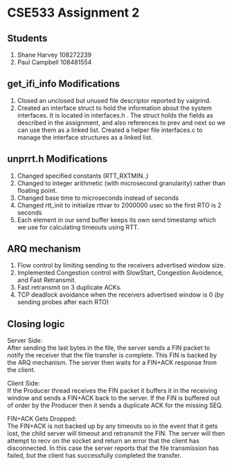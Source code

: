 # CSE533 Assignment 2

## Students 
1. Shane Harvey 108272239 
2. Paul Campbell 108481554 

##  get_ifi_info Modifications

1. Closed an unclosed but unused file descriptor reported by valgrind.
2. Created an interface struct to hold the information about the system interfaces. It is located in interfaces.h . The struct holds the fields as described in the assignment, and also references to prev and next so we can use them as a linked list. Created a helper file interfaces.c to manage the interface structures as a linked list. 

## unprrt.h Modifications
1. Changed specified constants (RTT_RXTMIN..)
2. Changed to integer arithmetic (with microsecond granularity) rather than floating point.
3. Changed base time to microseconds instead of seconds
3. Changed rtt_init to initialize rttvar to 2000000 usec so the first RTO is 2 seconds
4. Each element in our send buffer keeps its own send timestamp which we use for calculating timeouts using RTT. 

## ARQ mechanism 
1. Flow control by limiting sending to the receivers advertised window size.
2. Implemented Congestion control with SlowStart, Congestion Avoidence, and Fast Retransmit.
3. Fast retransmit on 3 duplicate ACKs.
4. TCP deadlock avoidance when the receivers advertised window is 0 (by sending probes after each RTO)

## Closing logic 

Server Side:  
After sending the last bytes in the file, the server sends a FIN packet to notify the receiver that the file  transfer is complete. This FIN is backed by the ARQ mechanism. The server then waits for a FIN+ACK response from the client.

Client Side:  
If the Producer thread receives the FIN packet it buffers it in the receiving window and sends a FIN+ACK back to the server. If the FIN is buffered out of order by the Producer then it sends a duplicate ACK for the missing SEQ.

FIN+ACK Gets Dropped:  
The FIN+ACK is not backed up by any timeouts so in the event that it gets lost, the child server will timeout and retransmit the FIN. The server will then attempt to recv on the socket and return an error that the client has disconnected. In this case the server reports that the file transmission has failed, but the client has successfully completed the transfer.
